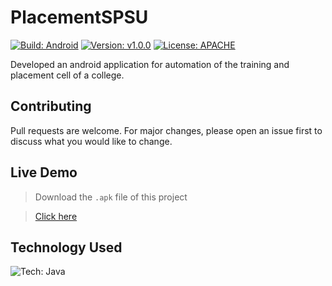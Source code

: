# PlacementSPSU
[![Build: Android](https://img.shields.io/badge/Build-Android-green.svg)](https://drive.google.com/file/d/1lNZASP9nnZK6nApIJaujqYaKrA4Npfil/view?usp=sharing)
[![Version: v1.0.0](https://img.shields.io/badge/Version-v1.0.0-red.svg)](https://drive.google.com/file/d/1lNZASP9nnZK6nApIJaujqYaKrA4Npfil/view?usp=sharing)
[![License: APACHE](https://img.shields.io/badge/License-APACHE-yellow.svg)](https://choosealicense.com/licenses/apache-2.0/)

Developed an android application for automation of the training and placement cell of a college.

## Contributing
Pull requests are welcome. For major changes, please open an issue first to discuss what you would like to change.

## Live Demo
> Download the ```.apk``` file of this project

> [Click here](https://drive.google.com/file/d/1lNZASP9nnZK6nApIJaujqYaKrA4Npfil/view?usp=sharing)


## Technology Used
![Tech: Java](https://img.shields.io/badge/1-Java-green.svg)

